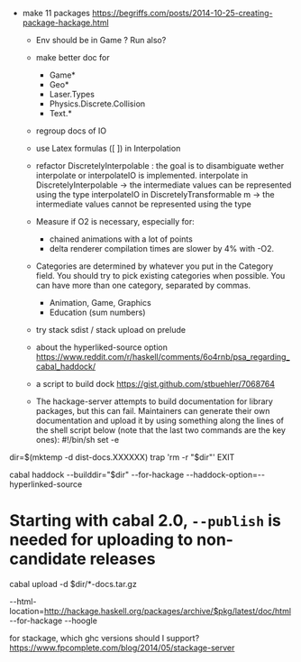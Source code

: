 
- make 11 packages
https://begriffs.com/posts/2014-10-25-creating-package-hackage.html

  - Env should be in Game ? Run also?
  - make better doc for
    - Game*
    - Geo*
    - Laser.Types
    - Physics.Discrete.Collision
    - Text.*
  - regroup docs of IO
  - use Latex formulas (\[ \]) in Interpolation

  - refactor DiscretelyInterpolable :
    the goal is to disambiguate wether interpolate or interpolateIO is implemented.
    interpolate in DiscretelyInterpolable -> the intermediate values can be represented using the type
    interpolateIO in DiscretelyTransformable m -> the intermediate values cannot be represented using the type
  - Measure if O2 is necessary, especially for:
    - chained animations with a lot of points
    - delta renderer
  compilation times are slower by 4% with -O2.

  - Categories are determined by whatever you put in the Category field.
  You should try to pick existing categories when possible. You can have more than one category, separated by commas.

    - Animation, Game, Graphics
    - Education (sum numbers)

  - try stack sdist / stack upload on prelude

  - about the hyperliked-source option
  https://www.reddit.com/r/haskell/comments/6o4rnb/psa_regarding_cabal_haddock/

  - a script to build dock
  https://gist.github.com/stbuehler/7068764

  -  The hackage-server attempts to build documentation for library packages, but this can fail. Maintainers can generate their own documentation and upload it by using something along the lines of the shell script below (note that the last two commands are the key ones):
#!/bin/sh
set -e

dir=$(mktemp -d dist-docs.XXXXXX)
trap 'rm -r "$dir"' EXIT

cabal haddock --builddir="$dir" --for-hackage --haddock-option=--hyperlinked-source
# Starting with cabal 2.0, `--publish` is needed for uploading to non-candidate releases
cabal upload -d $dir/*-docs.tar.gz




--html-location=http://hackage.haskell.org/packages/archive/$pkg/latest/doc/html
--for-hackage
--hoogle

for stackage, which ghc versions should I support? https://www.fpcomplete.com/blog/2014/05/stackage-server
